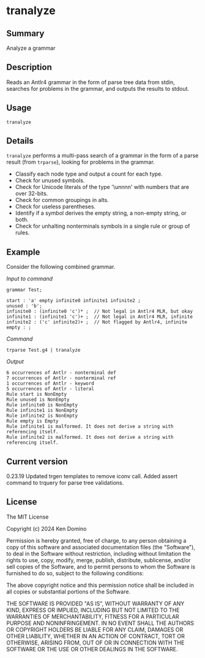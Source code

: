 # tranalyze

## Summary

Analyze a grammar

## Description

Reads an Antlr4 grammar in the form of parse tree data from stdin,
searches for problems in the grammar, and outputs the results to stdout.

## Usage

    tranalyze

## Details

`tranalyze` performs a multi-pass search of a grammar in the
form of a parse result (from `trparse`), looking for problems in the
grammar.

* Classify each node type and output a count for each type.
* Check for unused symbols.
* Check for Unicode literals of the type '\unnnn' with
numbers that are over 32-bits.
* Check for common groupings in alts.
* Check for useless parentheses.
* Identify if a symbol derives the empty string, a non-empty string, or both.
* Check for unhalting nonterminals symbols in a single rule or group of rules.

## Example

Consider the following combined grammar.

_Input to command_

	grammar Test;

	start : 'a' empty infinite0 infinite1 infinite2 ;
	unused : 'b';
	infinite0 : (infinite0 'c')* ;  // Not legal in Antlr4 MLR, but okay
	infinite1 : (infinite1 'c')+ ;  // Not legal in Antlr4 MLR, infinite
	infinite2 : ('c' infinite2)+ ;  // Not flagged by Antlr4, infinite
	empty : ;

_Command_

    trparse Test.g4 | tranalyze

_Output_

	6 occurrences of Antlr - nonterminal def
	7 occurrences of Antlr - nonterminal ref
	1 occurrences of Antlr - keyword
	5 occurrences of Antlr - literal
	Rule start is NonEmpty
	Rule unused is NonEmpty
	Rule infinite0 is NonEmpty
	Rule infinite1 is NonEmpty
	Rule infinite2 is NonEmpty
	Rule empty is Empty
	Rule infinite1 is malformed. It does not derive a string with referencing itself.
	Rule infinite2 is malformed. It does not derive a string with referencing itself.


## Current version

0.23.19 Updated trgen templates to remove iconv call. Added assert command to trquery for parse tree validations.

## License

The MIT License

Copyright (c) 2024 Ken Domino

Permission is hereby granted, free of charge, 
to any person obtaining a copy of this software and 
associated documentation files (the "Software"), to 
deal in the Software without restriction, including 
without limitation the rights to use, copy, modify, 
merge, publish, distribute, sublicense, and/or sell 
copies of the Software, and to permit persons to whom 
the Software is furnished to do so, 
subject to the following conditions:

The above copyright notice and this permission notice 
shall be included in all copies or substantial portions of the Software.

THE SOFTWARE IS PROVIDED "AS IS", WITHOUT WARRANTY OF ANY KIND, 
EXPRESS OR IMPLIED, INCLUDING BUT NOT LIMITED TO THE WARRANTIES 
OF MERCHANTABILITY, FITNESS FOR A PARTICULAR PURPOSE AND NONINFRINGEMENT. 
IN NO EVENT SHALL THE AUTHORS OR COPYRIGHT HOLDERS BE LIABLE FOR 
ANY CLAIM, DAMAGES OR OTHER LIABILITY, WHETHER IN AN ACTION OF CONTRACT, 
TORT OR OTHERWISE, ARISING FROM, OUT OF OR IN CONNECTION WITH THE 
SOFTWARE OR THE USE OR OTHER DEALINGS IN THE SOFTWARE.
